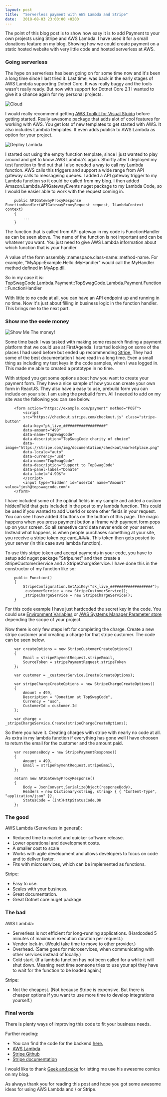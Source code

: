 ```yaml
---
layout: post
title:  "Serverless payment with AWS Lambda and Stripe"
date:   2018-08-03 23:00:00 +0200
---
```


The point of this blog post is to show how easy it is to add Payment to your own projects using Stripe and AWS Lambda. I have used it for a small donations feature on my blog. Showing how we could create payment on a static hosted website with very little code and hosted serverless at AWS. 

### Going serverless

The hype on serverless has been going on for some time now and it's been a long time since I last tried it. Last time, was back in the early stages of AWS Lambda supporting Dotnet Core. It was really buggy and the tools wasn't really ready. But now with support for Dotnet Core 2.1 I wanted to give it a chance again for my personal projects.

![Cloud](/assets/cloud.png)

I would really recommend getting [AWS Toolkit for Visual Stuido](https://aws.amazon.com/visualstudio/) before getting started. Really awesome package that adds alot of cool features for working with AWS. You get lots of new templates to get started with AWS. It also includes Lambda templates. It even adds publish to AWS Lambda as option for your project.

![Deploy Lambda](/assets/lambdaDeploy.png)

I started out using the empty function template, since I just wanted to play around and get to know AWS Lambda's again. Shortly after I deployed my test function to find out that I also needed a way to call my Lambda function. AWS calls this triggers and support a wide range from API gateway calls to messageing queues. I added a API gateway trigger to my Lambda function so it could be called from my blog. I then added Amazon.Lambda.APIGatewayEvents nuget package to my Lambda Code, so I would be easier able to work with the request coming in.

```
    public APIGatewayProxyResponse FunctionHandler(APIGatewayProxyRequest request, ILambdaContext context)
    {
        ...
    }
```

The function that is called from API gateway in my code is FunctionHandler as can be seen above. The name of the function is not important and can be whatever you want. You just need to give AWS Lambda information about which function that is your handler

>
A value of the form assembly::namespace.class-name::method-name. For example, "MyApp::Example.Hello::MyHandler" would call the MyHandler method defined in MyApp.dll.
>

So in my case it is:    
TopSwagCode.Lambda.Payment::TopSwagCode.Lambda.Payment.Function::FunctionHandler

With little to no code at all, you can have an API endpoint up and running in no time. Now it's just about filling in business logic in the function handler. This brings me to the next part.

### Show me the ~~code~~ money
![Show Me The money!](/assets/showmethecode.jpg)

Some time back I was tasked with making some research finding a payment platform that we could use at FirstAgenda. I started looking on some of the places I had used before but ended up recommending [Stripe.](https://stripe.com/) They had some of the best documentation I have read in a long time. Even a small thing as including my test keys in the code samples, when I was logged in. This made me able to created a prototype in no time.

With striped you get some options about how you want to create your payment form. They have a nice sample of how you can create your own form in ReactJS. They also have a easy to use, prebuild form you can include on your site. I am using the prebuild form. All I needed to add on my site was the following you can see below.

```
    <form action="https://example.com/payment" method="POST">
        <script
        src="https://checkout.stripe.com/checkout.js" class="stripe-button"
        data-key="pk_live_###################"
        data-amount="499"
        data-name="TopSwagCode"
        data-description="TopSwagCode charity of choice"
        data-image="https://stripe.com/img/documentation/checkout/marketplace.png"
        data-locale="auto"
        data-currency="usd"
        data-name="TopSwagCode"
        data-description="Support to TopSwagCode"
        data-panel-label="Donate"
        data-label="4.99$">
        </script>
        <input type="hidden" id="userId" name="Amount" value="josh@topswagcode.com">
    </form>
```

I have included some of the optinal fields in my sample and added a custom hiddenField that gets included in the post to my lambda function. This could be used if you wanted to add UserId or some other fields in your request. You can see I have added 3 buttons on the buttom of this page. The magic happens when you press payment button a iframe with payment form pops up on your screen. So all sensetive card data never ends on your server. Instead what happens, is when people purchases something at your site, you receive a stripe token eg: card_####. This token then gets posted to your server (in this case aws lambda function). 

To use this stripe token and accept payments in your code, you have to setup add nuget package "Stripe.net" and then create a StripeCustomerService and a StripeChargeService. I have done this in the constructor of my function like so:

```
    public Function()
    {
        StripeConfiguration.SetApiKey("sk_live_###################");
        _customerService = new StripeCustomerService();
        _stripeChargeService = new StripeChargeService();
    }
```

For this code example I have just hardcoded the secret key in the code. You could use [Environment Variables](https://docs.aws.amazon.com/lambda/latest/dg/env_variables.html) or [AWS Systems Manager Parameter store](https://aws.amazon.com/blogs/compute/sharing-secrets-with-aws-lambda-using-aws-systems-manager-parameter-store/) depending the scope of your project.

Now there is only few steps left for completing the charge. Create a new stripe customer and creating a charge for that stripe customer. The code can be seen below.

```
    var createOptions = new StripeCustomerCreateOptions()
    {
        Email = stripePaymentRequest.stripeEmail,
        SourceToken = stripePaymentRequest.stripeToken
    };

    var customer = _customerService.Create(createOptions);

    var stripeChargeCreateOptions = new StripeChargeCreateOptions()
    {
        Amount = 499,
        Description = "Donation at TopSwagCode",
        Currency = "usd",
        CustomerId = customer.Id
    };

    var charge = _stripeChargeService.Create(stripeChargeCreateOptions);
```

So there you have it. Creating charges with stripe with nearly no code at all. As extra in my lambda function if everything has gone well I have choosen to return the email for the customer and the amount paid.

```
    var responseBody = new StripePaymentResponse()
    {
        Amount = 499,
        Email = stripePaymentRequest.stripeEmail,
    };

    return new APIGatewayProxyResponse()
    {
        Body = JsonConvert.SerializeObject(responseBody),
        Headers = new Dictionary<string, string> { { "Content-Type", "application/json" }},
        StatusCode = (int)HttpStatusCode.OK
    };
```

### The good

AWS Lambda (Serverless in general):

* Reduced time to market and quicker software release.
* Lower operational and development costs.
* A smaller cost to scale 
* Works with agile development and allows developers to focus on code and to deliver faster.
* Fits with microservices, which can be implemented as functions.

Stripe:

* Easy to use.
* Scales with your business.
* Great documentation.
* Great Dotnet core nuget package.


### The bad

AWS Lambda:

* Serverless is not efficient for long-running applications. (Hardcoded 5 minutes of maximum execution duration per request.)
* Vendor lock-in. (Would take time to move to other provider.)
* Overhead. (Same goes for microservices, when communicating with other services instead of locally.)
* Cold start. (If a lambda function has not been called for a while it will shut down. Meaning next time someone tries to use your api they have to wait for the function to be loaded again.)

Stripe:

* Not the cheapest. (Not because Stripe is expensive. But there is cheaper options if you want to use more time to develop integrations yourself.)

### Final words

There is plenty ways of improving this code to fit your business needs.

Further reading:
* You can find the code for the backend [here.](https://github.com/kiksen1987/TopSwagCode.Lambda.Payment)
* [AWS Lambda](https://aws.amazon.com/lambda/)
* [Stripe Github](https://github.com/stripe/stripe-dotnet)
* [Stripe documentation](https://stripe.com/docs/api/dotnet)


I would like to thank [Geek and poke](http://geek-and-poke.com) for letting me use his awesome comics on my blog.

As always thank you for reading this post and hope you got some awesome ideas for using AWS Lambda and / or Stripe.
